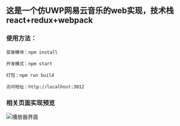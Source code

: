 ## 这是一个仿UWP网易云音乐的web实现，技术栈react+redux+webpack
### 使用方法：
    安装模块：npm install  
    
    开发模式：npm start  

    打包：npm run build
    
    访问地址：http://localhost:3012
    
### 相关页面实现预览
![播放器界面](https://github.com/FCMore/redMuisc/blob/master/netMusicImages/%E5%BE%AE%E4%BF%A1%E5%9B%BE%E7%89%87_20171116004747.png)
